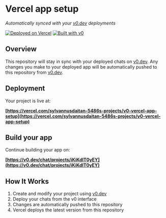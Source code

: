 # Vercel app setup

*Automatically synced with your [v0.dev](https://v0.dev) deployments*

[![Deployed on Vercel](https://img.shields.io/badge/Deployed%20on-Vercel-black?style=for-the-badge&logo=vercel)](https://vercel.com/sylvannusdaitan-5486s-projects/v0-vercel-app-setup)
[![Built with v0](https://img.shields.io/badge/Built%20with-v0.dev-black?style=for-the-badge)](https://v0.dev/chat/projects/iKiKdlT0yEY)

## Overview

This repository will stay in sync with your deployed chats on [v0.dev](https://v0.dev).
Any changes you make to your deployed app will be automatically pushed to this repository from [v0.dev](https://v0.dev).

## Deployment

Your project is live at:

**[https://vercel.com/sylvannusdaitan-5486s-projects/v0-vercel-app-setup](https://vercel.com/sylvannusdaitan-5486s-projects/v0-vercel-app-setup)**

## Build your app

Continue building your app on:

**[https://v0.dev/chat/projects/iKiKdlT0yEY](https://v0.dev/chat/projects/iKiKdlT0yEY)**

## How It Works

1. Create and modify your project using [v0.dev](https://v0.dev)
2. Deploy your chats from the v0 interface
3. Changes are automatically pushed to this repository
4. Vercel deploys the latest version from this repository